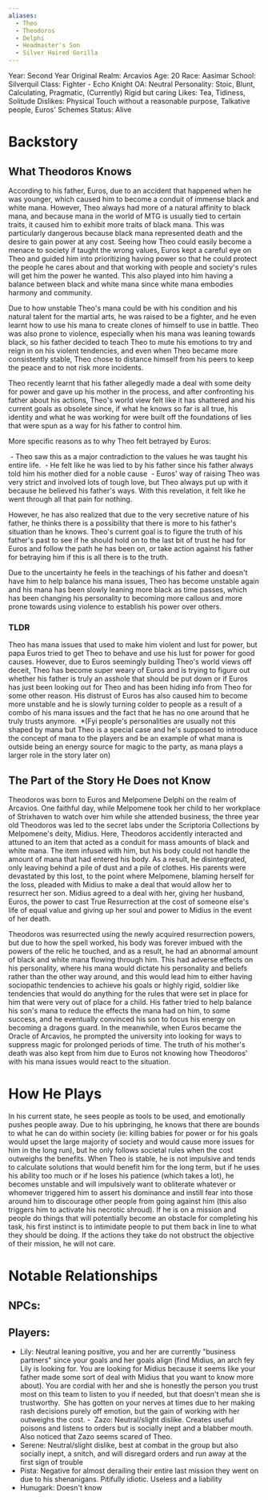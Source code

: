 ```yaml
---
aliases:
  - Theo
  - Theodoros
  - Delphi
  - Headmaster's Son
  - Silver Haired Gorilla
---
```

Year: Second Year
Original Realm: Arcavios
Age: 20
Race: Aasimar
School: Silverquil
Class: Fighter - Echo Knight
OA: Neutral
Personality: Stoic, Blunt, Calculating, Pragmatic, (Currently) Rigid but caring
Likes: Tea, Tidiness, Solitude
Dislikes: Physical Touch without a reasonable purpose, Talkative people, Euros' Schemes
Status: Alive  
# Backstory
## What Theodoros Knows
According to his father, Euros, due to an accident that happened when he was younger, which caused him to become a conduit of immense black and white mana. However, Theo always had more of a natural affinity to black mana, and because mana in the world of MTG is usually tied to certain traits, it caused him to exhibit more traits of black mana. This was particularly dangerous because black mana represented death and the desire to gain power at any cost. Seeing how Theo could easily become a menace to society if taught the wrong values, Euros kept a careful eye on Theo and guided him into prioritizing having power so that he could protect the people he cares about and that working with people and society's rules will get him the power he wanted. This also played into him having a balance between black and white mana since white mana embodies harmony and community. 

Due to how unstable Theo's mana could be with his condition and his natural talent for the martial arts, he was raised to be a fighter, and he even learnt how to use his mana to create clones of himself to use in battle. Theo was also prone to violence, especially when his mana was leaning towards black, so his father decided to teach Theo to mute his emotions to try and reign in on his violent tendencies, and even when Theo became more consistently stable, Theo chose to distance himself from his peers to keep the peace and to not risk more incidents.

Theo recently learnt that his father allegedly made a deal with some deity for power and gave up his mother in the process, and after confronting his father about his actions, Theo's world view felt like it has shattered and his current goals as obsolete since, if what he knows so far is all true, his identity and what he was working for were built off the foundations of lies that were spun as a way for his father to control him. 

More specific reasons as to why Theo felt betrayed by Euros:

 - Theo saw this as a major contradiction to the values he was taught his entire life.
 - He felt like he was lied to by his father since his father always told him his mother died for a noble cause
 - Euros' way of raising Theo was very strict and involved lots of tough love, but Theo always put up with it because he believed his father's ways. With this revelation, it felt like he went through all that pain for nothing. 

However, he has also realized that due to the very secretive nature of his father, he thinks there is a possibility that there is more to his father's situation than he knows. Theo's current goal is to figure the truth of his father's past to see if he should hold on to the last bit of trust he had for Euros and follow the path he has been on, or take action against his father for betraying him if this is all there is to the truth.

Due to the uncertainty he feels in the teachings of his father and doesn't have him to help balance his mana issues, Theo has become unstable again and his mana has been slowly leaning more black as time passes, which has been changing his personality to becoming more callous and more prone towards using violence to establish his power over others. 

### TLDR
Theo has mana issues that used to make him violent and lust for power, but papa Euros tried to get Theo to behave and use his lust for power for good causes. However, due to Euros seemingly building Theo's world views off deceit, Theo has become super weary of Euros and is trying to figure out whether his father is truly an asshole that should be put down or if Euros has just been looking out for Theo and has been hiding info from Theo for some other reason. His distrust of Euros has also caused him to become more unstable and he is slowly turning colder to people as a result of a combo of his mana issues and the fact that he has no one around that he truly trusts anymore. 
*(Fyi people's personalities are usually not this shaped by mana but Theo is a special case and he's supposed to introduce the concept of mana to the players and be an example of what mana is outside being an energy source for magic to the party, as mana plays a larger role in the story later on) 

## The Part of the Story He Does not Know
Theodoros was born to Euros and Melpomene Delphi on the realm of Arcavios. One faithful day, while Melpomene took her child to her workplace of Strixhaven to watch over him while she attended business, the three year old Theodoros was led to the secret labs under the Scriptoria Collections by Melpomene's deity, Midius. Here, Theodoros accidently interacted and attuned to an item that acted as a conduit for mass amounts of black and white mana. The item infused with him, but his body could not handle the amount of mana that had entered his body. As a result, he disintegrated, only leaving behind a pile of dust and a pile of clothes. His parents were devastated by this lost, to the point where Melpomene, blaming herself for the loss, pleaded with Midius to make a deal that would allow her to resurrect her son. Midius agreed to a deal with her, giving her husband, Euros, the power to cast True Resurrection at the cost of someone else's life of equal value and giving up her soul and power to Midius in the event of her death.

Theodoros was resurrected using the newly acquired resurrection powers,  but due to how the spell worked, his body was forever imbued with the powers of the relic he touched, and as a result, he had an abnormal amount of black and white mana flowing through him. This had adverse effects on his personality, where his mana would dictate his personality and beliefs rather than the other way around, and this would lead him to either having sociopathic tendencies to achieve his goals or highly rigid, soldier like tendencies that would do anything for the rules that were set in place for him that were very out of place for a child. His father tried to help balance his son's mana to reduce the effects the mana had on him, to some success, and he eventually convinced his son to focus his energy on becoming a dragons guard. In the meanwhile, when Euros became the Oracle of Arcavios, he prompted the university into looking for ways to suppress magic for prolonged periods of time. The truth of his mother's death was also kept from him due to Euros not knowing how Theodoros' with his mana issues would react to the situation. 

# How He Plays  
In his current state, he sees people as tools to be used, and emotionally pushes people away. Due to his upbringing, he knows that there are bounds to what he can do within society (ie: killing babies for power or for his goals would upset the large majority of society and would cause more issues for him in the long run), but he only follows societal rules when the cost outweighs the benefits. When Theo is stable, he is not impulsive and tends to calculate solutions that would benefit him for the long term, but if he uses his ability too much or if he loses his patience (which takes a lot), he becomes unstable and will impulsively want to obliterate whatever or whomever triggered him to assert his dominance and instill fear into those around him to discourage other people from going against him (this also triggers him to activate his necrotic shroud). If he is on a mission and people do things that will potentially become an obstacle for completing his task, his first instinct is to intimidate people to put them back in line to what they should be doing. If the actions they take do not obstruct the objective of their mission, he will not care.

# Notable Relationships

## NPCs: 
## Players: 
- Lily: Neutral leaning positive, you and her are currently "business partners" since your goals and her goals align (find Midius, an arch fey Lily is looking for. You are looking for Midius because it seems like your father made some sort of deal with Midius that you want to know more about). You are cordial with her and she is honestly the person you trust most on this team to listen to you if needed, but that doesn't mean she is trustworthy.  She has gotten on your nerves at times due to her making rash decisions purely off emotion, but the gain of working with her outweighs the cost.
-  Zazo: Neutral/slight dislike. Creates useful poisons and listens to orders but is socially inept and a blabber mouth. Also noticed that Zazo seems scared of Theo. 
- Serene: Neutral/slight dislike, best at combat in the group but also socially inept, a snitch, and will disregard orders and run away at the first sign of trouble
- Pista: Negative for almost derailing their entire last mission they went on due to his shenanigans. Pitifully idiotic. Useless and a liability
- Hunugark: Doesn't know